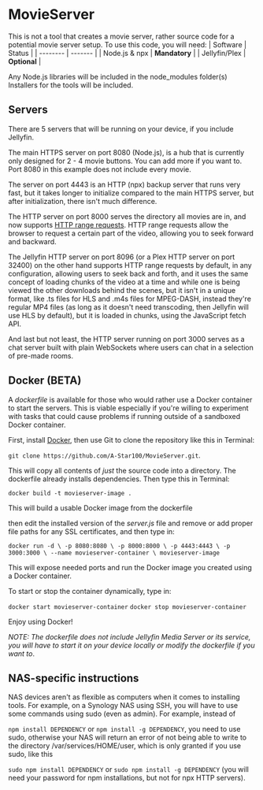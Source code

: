 # MovieServer
This is not a tool that creates a movie server, rather source code for a potential movie server setup. To use this code, you will need:
| Software | Status |
| -------- | ------- |
| Node.js & npx  | **Mandatory**    |
| Jellyfin/Plex    | **Optional** |

Any Node.js libraries will be included in the node_modules folder(s)
Installers for the tools will be included.

## Servers
There are 5 servers that will be running on your device, if you include Jellyfin.

The main HTTPS server on port 8080 (Node.js), is a hub that is currently only designed for 2 - 4 movie buttons. You can add more if you want to. Port 8080 in this example does not include every movie.

The server on port 4443 is an HTTP (npx) backup server that runs very fast, but it takes longer to initialize compared to the main HTTPS server, but after initialization, there isn't much difference.

The HTTP server on port 8000 serves the directory all movies are in, and now supports [HTTP range requests](https://developer.mozilla.org/en-US/docs/Web/HTTP/Range_requests). HTTP range requests allow the browser to request a certain part of the video, allowing you to seek forward and backward. 

The Jellyfin HTTP server on port 8096 (or a Plex HTTP server on port 32400) on the other hand supports HTTP range requests by default, in any configuration, allowing users to seek back and forth, and it uses the same concept of loading chunks of the video at a time and while one is being viewed the other downloads behind the scenes, but it isn't in a unique format, like .ts files for HLS and .m4s files for MPEG-DASH, instead they're regular MP4 files (as long as it doesn't need transcoding, then Jellyfin will use HLS by default), but it is loaded in chunks, using the JavaScript fetch API.

And last but not least, the HTTP server running on port 3000 serves as a chat server built with plain WebSockets where users can chat in a selection of pre-made rooms.

## Docker (BETA)
A *dockerfile* is available for those who would rather use a Docker container to start the servers. This is viable especially if you're willing to experiment with tasks that could cause problems if running outside of a sandboxed Docker container.

First, install [Docker](https://docker.com), then use Git to clone the repository like this in Terminal:

`git clone https://github.com/A-Star100/MovieServer.git`.

This will copy all contents of *just* the source code into a directory. The dockerfile already installs dependencies. Then type this in Terminal:

`docker build -t movieserver-image .` 

This will build a usable Docker image from the dockerfile

then edit the installed version of the *server.js* file and remove or add proper file paths for any SSL certificates, and then type in:

`docker run -d \
  -p 8080:8080 \
  -p 8000:8000 \
  -p 4443:4443 \
  -p 3000:3000 \
  --name movieserver-container \
  movieserver-image`

This will expose needed ports and run the Docker image you created using a Docker container.

To start or stop the container dynamically, type in:

`docker start movieserver-container`
`docker stop movieserver-container`

Enjoy using Docker!

*NOTE: The dockerfile does not include Jellyfin Media Server or its service, you will have to start it on your device locally or modify the dockerfile if you want to*.

## NAS-specific instructions
NAS devices aren't as flexible as computers when it comes to installing tools. For example, on a Synology NAS using SSH, you will have to use some commands using sudo (even as admin).
For example, instead of 

`npm install DEPENDENCY` or `npm install -g DEPENDENCY`, you need to use sudo, otherwise your NAS will return an error of not being able to write to the directory /var/services/HOME/user, which is only granted if you use sudo, like this

`sudo npm install DEPENDENCY` or `sudo npm install -g DEPENDENCY` (you will need your password for npm installations, but not for npx HTTP servers).
